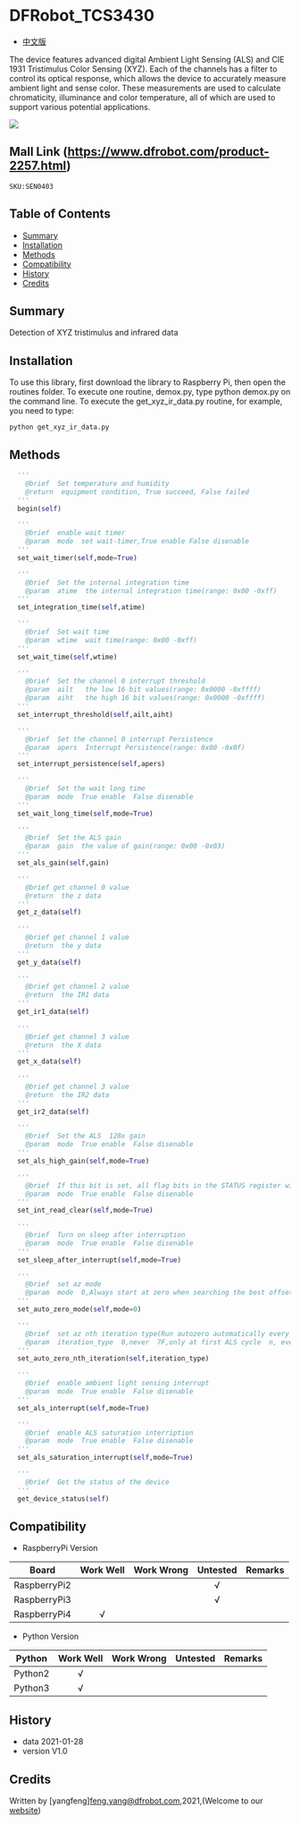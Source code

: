 # DFRobot_TCS3430

- [中文版](./README_CN.md)

The device features advanced digital Ambient Light Sensing (ALS) and CIE 1931 Tristimulus Color Sensing (XYZ). Each of the channels has a filter to control its optical response, which allows the device to accurately measure ambient light and sense color. These measurements are used to calculate chromaticity, illuminance and color temperature, all of which are used to support various potential applications.

![](../../resources/images/SEN0403.png)

## Mall Link (https://www.dfrobot.com/product-2257.html)
    SKU:SEN0403

## Table of Contents

* [Summary](#summary)
* [Installation](#installation)
* [Methods](#methods)
* [Compatibility](#compatibility)
* [History](#history)
* [Credits](#credits)

## Summary
Detection of XYZ tristimulus and infrared data

## Installation

To use this library, first download the library to Raspberry Pi, then open the routines folder. To execute one routine, demox.py, type python demox.py on the command line. To execute the get_xyz_ir_data.py routine, for example, you need to type:

```
python get_xyz_ir_data.py
```

## Methods

```python
  ''' 
    @brief  Set temperature and humidity
    @return  equipment condition, True succeed, False failed 
  '''
  begin(self)

  ''' 
    @brief  enable wait timer 
    @param  mode  set wait-timer,True enable False disenable
  '''
  set_wait_timer(self,mode=True)

  ''' 
    @brief  Set the internal integration time
    @param  atime  the internal integration time(range: 0x00 -0xff)
  '''
  set_integration_time(self,atime)

  ''' 
    @brief  Set wait time 
    @param  wtime  wait time(range: 0x00 -0xff)
  '''
  set_wait_time(self,wtime)

  ''' 
    @brief  Set the channel 0 interrupt threshold
    @param  ailt   the low 16 bit values(range: 0x0000 -0xffff)
    @param  aiht   the high 16 bit values(range: 0x0000 -0xffff)
  '''
  set_interrupt_threshold(self,ailt,aiht)

  ''' 
    @brief  Set the channel 0 interrupt Persistence
    @param  apers  Interrupt Persistence(range: 0x00 -0x0f)
  '''
  set_interrupt_persistence(self,apers)

  ''' 
    @brief  Set the wait long time
    @param  mode  True enable  False disenable
  '''
  set_wait_long_time(self,mode=True)

  ''' 
    @brief  Set the ALS gain 
    @param  gain  the value of gain(range: 0x00 -0x03)
  '''
  set_als_gain(self,gain)

  ''' 
    @brief get channel 0 value
    @return  the z data
  '''
  get_z_data(self)
        
  ''' 
    @brief get channel 1 value
    @return  the y data
  '''
  get_y_data(self)

  ''' 
    @brief get channel 2 value
    @return  the IR1 data
  '''
  get_ir1_data(self)
    
  ''' 
    @brief get channel 3 value
    @return  the X data
  '''
  get_x_data(self)
        
  ''' 
    @brief get channel 3 value
    @return  the IR2 data
  '''
  get_ir2_data(self)

  ''' 
    @brief  Set the ALS  128x gain 
    @param  mode  True enable  False disenable
  '''
  set_als_high_gain(self,mode=True)

  '''
    @brief  If this bit is set, all flag bits in the STATUS register will be reset whenever the STATUS register is read over I2C. 
    @param  mode  True enable  False disenable
  '''
  set_int_read_clear(self,mode=True)

  '''
    @brief  Turn on sleep after interruption
    @param  mode  True enable  False disenable
  '''
  set_sleep_after_interrupt(self,mode=True)

  '''
    @brief  set az mode
    @param  mode  0,Always start at zero when searching the best offset value  1,Always start at the previous (offset_c) with the auto-zero mechanism
  '''
  set_auto_zero_mode(self,mode=0)

  ''' 
    @brief  set az nth iteration type(Run autozero automatically every nth ALS iteration)
    @param  iteration_type  0,never  7F,only at first ALS cycle  n, every nth time
  '''
  set_auto_zero_nth_iteration(self,iteration_type)

  '''
    @brief  enable ambient light sensing interrupt
    @param  mode  True enable  False disenable
  '''
  set_als_interrupt(self,mode=True)

  '''
    @brief  enable ALS saturation interription
    @param  mode  True enable  False disenable
  '''
  set_als_saturation_interrupt(self,mode=True)

  '''
    @brief  Get the status of the device
  '''
  get_device_status(self)

```

## Compatibility

* RaspberryPi Version

| Board        | Work Well | Work Wrong | Untested | Remarks |
| ------------ | :-------: | :--------: | :------: | ------- |
| RaspberryPi2 |           |            |    √     |         |
| RaspberryPi3 |           |            |    √     |         |
| RaspberryPi4 |     √     |            |          |         |

* Python Version

| Python  | Work Well | Work Wrong | Untested | Remarks |
| ------- | :-------: | :--------: | :------: | ------- |
| Python2 |     √     |            |          |         |
| Python3 |     √     |            |          |         |


## History

- data 2021-01-28
- version V1.0


## Credits

Written by [yangfeng]<feng.yang@dfrobot.com>,2021,(Welcome to our [website](https://www.dfrobot.com/))
